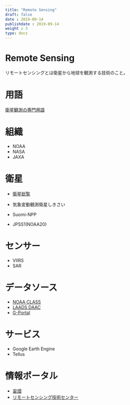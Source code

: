 ```yaml
---
title: "Remote Sensing"
draft: false
date : 2019-09-14
publishdate : 2019-09-14
weight : 3
type: docs
---
```



# Remote Sensing

リモートセンシングとは衛星から地球を観測する技術のこと。

# 用語

[衛星観測の専門用語](http://www.mri-jma.go.jp/Dep/sv/3ken/shinmoe2011/sar/man/sar_man.pdf)

# 組織

- NOAA
- NASA
- JAXA


# 衛星

- [衛星総覧](https://www.restec.or.jp/satellite)

- 気象変動観測衛星しきさい
- Suomi-NPP
- JPSS1(NOAA20)

# センサー

- VIIRS
- SAR

# データソース

- [NOAA CLASS](https://www.bou.class.noaa.gov/saa/products/welcome)
- [LAADS DAAC](https://ladsweb.modaps.eosdis.nasa.gov/)
- [G-Portal](https://gportal.jaxa.jp/gpr/)


# サービス

- Google Earth Engine
- Tellus

# 情報ポータル

- [宙畑](https://sorabatake.jp/)
- [リモートセンシング技術センター](https://www.restec.or.jp/)